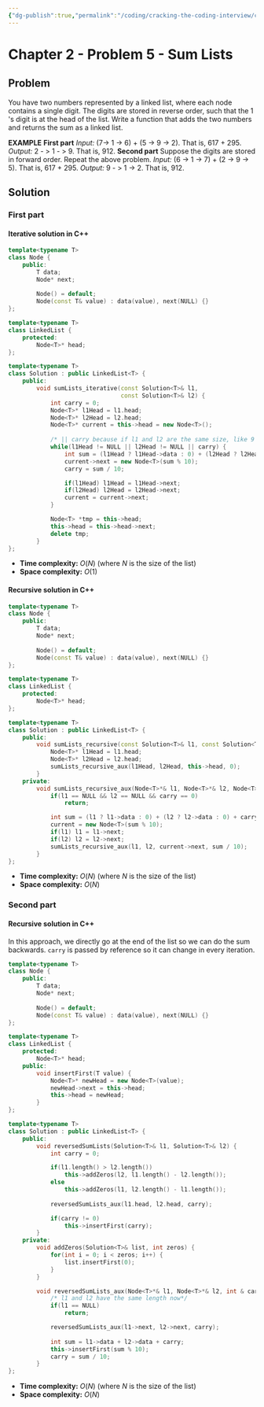 ```yaml
---
{"dg-publish":true,"permalink":"/coding/cracking-the-coding-interview/chapter-2-problems/problem-5-sum-lists/"}
---
```


# Chapter 2 - Problem 5 - Sum Lists
## Problem
You have two numbers represented by a linked list, where each node contains a single digit. The digits are stored in reverse order, such that the 1 's digit is at the head of the list. Write a function that adds the two numbers and returns the sum as a linked list.

**EXAMPLE**
**First part**
_Input:_ (7-> 1 -> 6) + (5 -> 9 -> 2). That is, 617 + 295.
_Output:_ 2 - > 1 - > 9. That is, 912.
**Second part**
Suppose the digits are stored in forward order. Repeat the above problem.
_Input:_ (6 -> 1 -> 7) + (2 -> 9 -> 5). That is, 617 + 295.
_Output:_ 9 - > 1 -> 2. That is, 912.
		  
## Solution
### First part
#### Iterative solution in C++
```cpp
template<typename T>
class Node {
    public:
        T data;
        Node* next;
        
        Node() = default;
        Node(const T& value) : data(value), next(NULL) {}
};

template<typename T>
class LinkedList {
    protected:
        Node<T>* head;
};

template<typename T>
class Solution : public LinkedList<T> {
    public:
        void sumLists_iterative(const Solution<T>& l1, 
						        const Solution<T>& l2) {
            int carry = 0;
            Node<T>* l1Head = l1.head;
            Node<T>* l2Head = l2.head;
            Node<T>* current = this->head = new Node<T>();
            
			/* || carry because if l1 and l2 are the same size, like 9 + 1 */
            while(l1Head != NULL || l2Head != NULL || carry) { 
                int sum = (l1Head ? l1Head->data : 0) + (l2Head ? l2Head->data : 0) + carry;
                current->next = new Node<T>(sum % 10);
                carry = sum / 10;

                if(l1Head) l1Head = l1Head->next;
                if(l2Head) l2Head = l2Head->next;
                current = current->next;
            }

            Node<T> *tmp = this->head;
            this->head = this->head->next;
            delete tmp;
        }
};
```
- **Time complexity:** $O(N)$ (where _N_ is the size of the list)
- **Space complexity:** $O(1)$

#### Recursive solution in C++
```cpp
template<typename T>
class Node {
    public:
        T data;
        Node* next;
        
        Node() = default;
        Node(const T& value) : data(value), next(NULL) {}
};

template<typename T>
class LinkedList {
    protected:
        Node<T>* head;
};

template<typename T>
class Solution : public LinkedList<T> {
    public:
        void sumLists_recursive(const Solution<T>& l1, const Solution<T>& l2) {
            Node<T>* l1Head = l1.head;
            Node<T>* l2Head = l2.head;
            sumLists_recursive_aux(l1Head, l2Head, this->head, 0);
        }
    private:
        void sumLists_recursive_aux(Node<T>*& l1, Node<T>*& l2, Node<T>*& current, int carry) {
            if(l1 == NULL && l2 == NULL && carry == 0)
                return;

            int sum = (l1 ? l1->data : 0) + (l2 ? l2->data : 0) + carry;
            current = new Node<T>(sum % 10);
            if(l1) l1 = l1->next;
            if(l2) l2 = l2->next;
            sumLists_recursive_aux(l1, l2, current->next, sum / 10);
        }
};
```
- **Time complexity:** $O(N)$ (where _N_ is the size of the list)
- **Space complexity:** $O(N)$

### Second part
#### Recursive solution in C++
In this approach, we directly go at the end of the list so we can do the sum backwards. `carry` is passed by reference so it can change in every iteration.
```cpp
template<typename T>
class Node {
    public:
        T data;
        Node* next;
        
        Node() = default;
        Node(const T& value) : data(value), next(NULL) {}
};

template<typename T>
class LinkedList {
    protected:
        Node<T>* head;
    public:
	    void insertFirst(T value) {
		    Node<T>* newHead = new Node<T>(value);
		    newHead->next = this->head;
		    this->head = newHead;
		}
};

template<typename T>
class Solution : public LinkedList<T> {
    public:
        void reversedSumLists(Solution<T>& l1, Solution<T>& l2) {
            int carry = 0;

            if(l1.length() > l2.length())
                this->addZeros(l2, l1.length() - l2.length());
            else
                this->addZeros(l1, l2.length() - l1.length());
            
            reversedSumLists_aux(l1.head, l2.head, carry);

            if(carry != 0)
                this->insertFirst(carry);
        }
    private:
        void addZeros(Solution<T>& list, int zeros) {
            for(int i = 0; i < zeros; i++) {
                list.insertFirst(0);
            }
        }

        void reversedSumLists_aux(Node<T>*& l1, Node<T>*& l2, int & carry) {
            /* l1 and l2 have the same length now*/
            if(l1 == NULL)
                return;

            reversedSumLists_aux(l1->next, l2->next, carry);
            
            int sum = l1->data + l2->data + carry;
            this->insertFirst(sum % 10);
            carry = sum / 10;            
        }
};
```
- **Time complexity:** $O(N)$ (where _N_ is the size of the list)
- **Space complexity:** $O(N)$